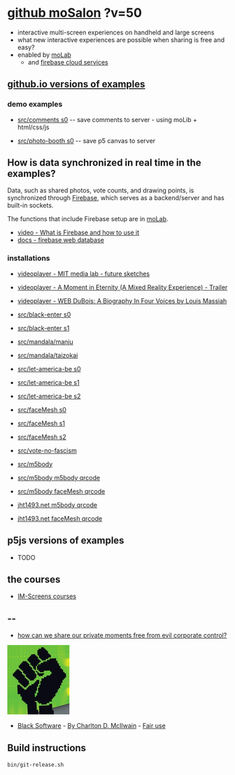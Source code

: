 # [github moSalon](https://github.com/molab-itp/moSalon) ?v=50

- interactive multi-screen experiences on handheld and large screens
- what new interactive experiences are possible when sharing is free and easy?
- enabled by [moLab](https://github.com/molab-itp/moLib)
  - and [firebase cloud services](https://firebase.google.com)

## [github.io versions of examples](https://molab-itp.github.io/moSalon?v=50)

### demo examples

- [src/comments s0](src/comments/?v=50)
  -- save comments to server - using moLib + html/css/js

- [src/photo-booth s0](src/photo-booth/?v=50)
  -- save p5 canvas to server

## How is data synchronized in real time in the examples?

Data, such as shared photos, vote counts, and drawing points, is synchronized through [Firebase](https://firebase.google.com), which serves as a backend/server and has built-in sockets.

The functions that include Firebase setup are in [moLab](https://github.com/molab-itp/moLib).

- [video - What is Firebase and how to use it](https://www.youtube.com/watch?v=p9pgI3Mg-So&list=PLl-K7zZEsYLnfwBe4WgEw9ao0J0N1LYDR&index=8)
- [docs - firebase web database](https://firebase.google.com/docs/database/web/start?hl=en&authuser=0)

### installations

- [videoplayer - MIT media lab - future sketches](src/videoplayer?playlist=xZGOQUiPuEE)
- [videoplayer - A Moment in Eternity (A Mixed Reality Experience) - Trailer](src/videoplayer?playlist=s1mo4k4bvEg)
- [videoplayer - WEB DuBois: A Biography In Four Voices by Louis Massiah](src/videoplayer?playlist=xIGJd4nP_f4)

- [src/black-enter s0](src/black-enter/?v=50&group=s0)
- [src/black-enter s1](src/black-enter/?v=50&group=s1)

- [src/mandala/manju](src/mandala/manju?v=50)
- [src/mandala/taizokai](src/mandala/taizokai?v=50)

- [src/let-america-be s0](src/let-america-be/qrcode?v=50&group=s0)
- [src/let-america-be s1](src/let-america-be/qrcode?v=50&group=s1)
- [src/let-america-be s2](src/let-america-be/qrcode?v=50&group=s2)

- [src/faceMesh s0](src/faceMesh/qrcode?v=50)
- [src/faceMesh s1](src/faceMesh/qrcode?v=50&group=s1)
- [src/faceMesh s2](src/faceMesh/qrcode?v=50&group=s2)

- [src/vote-no-fascism](src/vote-no-fascism/?v=50)

- [src/m5body](src/m5body/?v=50)
- [src/m5body m5body qrcode](src/m5body/qrcode-m5body/?v=50&app=mo-m5body&group=m5body)
- [src/m5body faceMesh qrcode](src/m5body/qrcode-facemesh/?v=50&app=mo-m5body&group=m5body)
- [jht1493.net m5body qrcode](https://jht1493.net/moSalon/demo/m5body/qrcode-m5body/?v=50&app=mo-m5body&group=m5body)
- [jht1493.net faceMesh qrcode](https://jht1493.net/moSalon/demo/m5body/qrcode-facemesh/?v=50&app=mo-m5body&group=m5body)

## p5js versions of examples

- TODO

## the courses

<!-- - [Interactive multi-screen experiences](https://github.com/p5videoKit/IM-Screens-2024-03-ima) -->

- [IM-Screens courses](https://github.com/orgs/p5videoKit/repositories?q=IM-Screens+sort%3Aname-asc)

## --

- [how can we share our private moments free from evil corporate control?](https://github.com/jht1493/jht-site?tab=readme-ov-file#why)

[![Black_Software](png/power-fist-142x158.png)](https://en.wikipedia.org/wiki/Black_Software)

- [Black Software](https://en.wikipedia.org/wiki/Black_Software) - [By Charlton D. McIlwain](https://global.oup.com/academic/product/black-software-9780190863845) - [Fair use](https://en.wikipedia.org/w/index.php?curid=67093597)

## Build instructions

```
bin/git-release.sh

```
